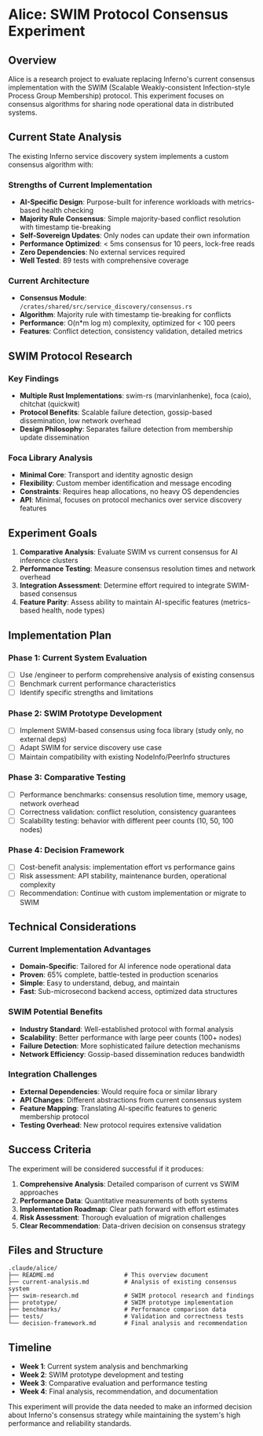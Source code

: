 # Alice: SWIM Protocol Consensus Experiment

## Overview

Alice is a research project to evaluate replacing Inferno's current consensus implementation with the SWIM (Scalable Weakly-consistent Infection-style Process Group Membership) protocol. This experiment focuses on consensus algorithms for sharing node operational data in distributed systems.

## Current State Analysis

The existing Inferno service discovery system implements a custom consensus algorithm with:

### Strengths of Current Implementation
- **AI-Specific Design**: Purpose-built for inference workloads with metrics-based health checking
- **Majority Rule Consensus**: Simple majority-based conflict resolution with timestamp tie-breaking  
- **Self-Sovereign Updates**: Only nodes can update their own information
- **Performance Optimized**: < 5ms consensus for 10 peers, lock-free reads
- **Zero Dependencies**: No external services required
- **Well Tested**: 89 tests with comprehensive coverage

### Current Architecture
- **Consensus Module**: `/crates/shared/src/service_discovery/consensus.rs`
- **Algorithm**: Majority rule with timestamp tie-breaking for conflicts
- **Performance**: O(n*m log m) complexity, optimized for < 100 peers
- **Features**: Conflict detection, consistency validation, detailed metrics

## SWIM Protocol Research

### Key Findings
- **Multiple Rust Implementations**: swim-rs (marvinlanhenke), foca (caio), chitchat (quickwit)
- **Protocol Benefits**: Scalable failure detection, gossip-based dissemination, low network overhead
- **Design Philosophy**: Separates failure detection from membership update dissemination

### Foca Library Analysis
- **Minimal Core**: Transport and identity agnostic design
- **Flexibility**: Custom member identification and message encoding
- **Constraints**: Requires heap allocations, no heavy OS dependencies
- **API**: Minimal, focuses on protocol mechanics over service discovery features

## Experiment Goals

1. **Comparative Analysis**: Evaluate SWIM vs current consensus for AI inference clusters
2. **Performance Testing**: Measure consensus resolution times and network overhead
3. **Integration Assessment**: Determine effort required to integrate SWIM-based consensus
4. **Feature Parity**: Assess ability to maintain AI-specific features (metrics-based health, node types)

## Implementation Plan

### Phase 1: Current System Evaluation
- [ ] Use /engineer to perform comprehensive analysis of existing consensus
- [ ] Benchmark current performance characteristics
- [ ] Identify specific strengths and limitations

### Phase 2: SWIM Prototype Development
- [ ] Implement SWIM-based consensus using foca library (study only, no external deps)
- [ ] Adapt SWIM for service discovery use case
- [ ] Maintain compatibility with existing NodeInfo/PeerInfo structures

### Phase 3: Comparative Testing
- [ ] Performance benchmarks: consensus resolution time, memory usage, network overhead
- [ ] Correctness validation: conflict resolution, consistency guarantees
- [ ] Scalability testing: behavior with different peer counts (10, 50, 100 nodes)

### Phase 4: Decision Framework
- [ ] Cost-benefit analysis: implementation effort vs performance gains
- [ ] Risk assessment: API stability, maintenance burden, operational complexity
- [ ] Recommendation: Continue with custom implementation or migrate to SWIM

## Technical Considerations

### Current Implementation Advantages
- **Domain-Specific**: Tailored for AI inference node operational data
- **Proven**: 65% complete, battle-tested in production scenarios
- **Simple**: Easy to understand, debug, and maintain
- **Fast**: Sub-microsecond backend access, optimized data structures

### SWIM Potential Benefits  
- **Industry Standard**: Well-established protocol with formal analysis
- **Scalability**: Better performance with large peer counts (100+ nodes)
- **Failure Detection**: More sophisticated failure detection mechanisms
- **Network Efficiency**: Gossip-based dissemination reduces bandwidth

### Integration Challenges
- **External Dependencies**: Would require foca or similar library
- **API Changes**: Different abstractions from current consensus system
- **Feature Mapping**: Translating AI-specific features to generic membership protocol
- **Testing Overhead**: New protocol requires extensive validation

## Success Criteria

The experiment will be considered successful if it produces:

1. **Comprehensive Analysis**: Detailed comparison of current vs SWIM approaches
2. **Performance Data**: Quantitative measurements of both systems
3. **Implementation Roadmap**: Clear path forward with effort estimates
4. **Risk Assessment**: Thorough evaluation of migration challenges
5. **Clear Recommendation**: Data-driven decision on consensus strategy

## Files and Structure

```
.claude/alice/
├── README.md                    # This overview document
├── current-analysis.md          # Analysis of existing consensus system
├── swim-research.md             # SWIM protocol research and findings  
├── prototype/                   # SWIM prototype implementation
├── benchmarks/                  # Performance comparison data
├── tests/                       # Validation and correctness tests
└── decision-framework.md        # Final analysis and recommendation
```

## Timeline

- **Week 1**: Current system analysis and benchmarking
- **Week 2**: SWIM prototype development and testing
- **Week 3**: Comparative evaluation and performance testing
- **Week 4**: Final analysis, recommendation, and documentation

This experiment will provide the data needed to make an informed decision about Inferno's consensus strategy while maintaining the system's high performance and reliability standards.
